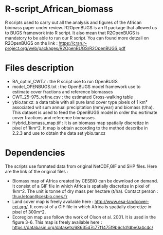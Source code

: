 # R-script_African_biomass
R scripts used to carry out all the analysis and figures of the African biomass paper under review. R2OpenBUGS is an R package that allowed us to BUGS framework into R script. It also mean that R2OpenBUGS is mandatory to be able to run our R script. You can found more detzail on R2OpenBUGS on the link : 
https://cran.r-project.org/web/packages/R2OpenBUGS/R2OpenBUGS.pdf

# Files description

- BA_optim_CWT.r : the R script use to run OpenBUGS 
- model_OPENBUGS.txt : the OpenBUGS model framework use to estimate cover fractions and reference biomasses
- CWT_25-975_refine.csv : the estimated Cross-walking table
- ybio.tar.xz: a data table with all pure land cover type pixels of 1 km² associated wit sum annual precipitation (mm/year) and biomass (t/ha). This dataset is used to feed the OpenBUGS model in order tho esrtimate cover fractions and reference biomasses. 
- Hybrid_biomass_map.tif : it is an biomass map spatially discretize in pixel of 1km^2. It map is obtain according to the method describe in 2.2.3 and use to obtain the data set ybio.tar.xz 

# Dependencies
The scripts use formated data from original NetCDF,GIF and SHP files. Here are the link of the original files :
- Biomass map of Africa created by CESBIO can be download on demand. It consist of a GIF file in which Africa is spatially discretize in pixel of 1km^2. The unit is tonne of dry mass per hectare (t/ha). Contact person : thuy.letoan@cesbio.cnes.fr 
- Land cover map is freely available here : http://www.esa-landcover-cci.org/. It consist of a GIF file in which Africa is spatially discretize in pixel of 300m^2.
- Ecoregion map use follow the work of Olson et al. 2001. It is used in the figure 3-6. This map is freely available here : https://databasin.org/datasets/68635d7c77f1475f9b6c1d1dbe0a4c4c/
